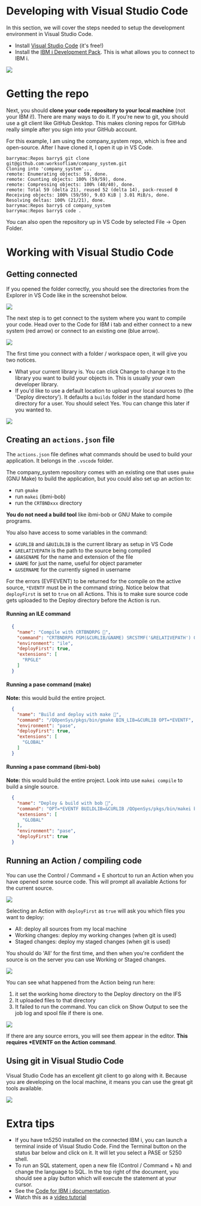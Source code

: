 # Developing with Visual Studio Code

In this section, we will cover the steps needed to setup the development environment in Visual Studio Code.

* Install [Visual Studio Code](https://code.visualstudio.com) (it's free!)
* Install the [IBM i Development Pack](https://marketplace.visualstudio.com/items?itemName=HalcyonTechLtd.ibm-i-development-pack). This is what allows you to connect to IBM i.

[//]: # "```mermaid"
[//]: # "stateDiagram-v2"
[//]: # "    direction LR"
[//]: # "    Clone: Clone repository"
[//]: # "    VSCode: Visual Studio Code"
[//]: # "    Code: Write code"
[//]: # "    IBMi: IBM i"
[//]: # "    [*] --> Clone"
[//]: # "    Clone --> VSCode: Open in VS Code"
[//]: # "    VSCode --> IBMi: Connect to IBM i"
[//]: # "    IBMi --> Code"
[//]: # "```"

![](./images/vscode-0.jpeg)

# Getting the repo

Next, you should **clone your code repository to your local machine** (not your IBM i!). There are many ways to do it. If you're new to git, you should use a git client like GitHub Desktop. This makes cloning repos for GitHub really simple after you sign into your GitHub account.

For this example, I am using the company_system repo, which is free and open-source. After I have cloned it, I open it up in VS Code.

```
barrymac:Repos barry$ git clone git@github.com:worksofliam/company_system.git
Cloning into 'company_system'...
remote: Enumerating objects: 59, done.
remote: Counting objects: 100% (59/59), done.
remote: Compressing objects: 100% (40/40), done.
remote: Total 59 (delta 21), reused 52 (delta 14), pack-reused 0
Receiving objects: 100% (59/59), 9.03 KiB | 3.01 MiB/s, done.
Resolving deltas: 100% (21/21), done.
barrymac:Repos barry$ cd company_system
barrymac:Repos barry$ code .
```

You can also open the repository up in VS Code by selected File -> Open Folder.

# Working with Visual Studio Code

## Getting connected

If you opened the folder correctly, you should see the directories from the Explorer in VS Code like in the screenshot below.

![](./images/vscode-1.png)

The next step is to get connect to the system where you want to compile your code. Head over to the Code for IBM i tab and either connect to a new system (red arrow) or connect to an existing one (blue arrow).

![](./images/vscode-2.png)

The first time you connect with a folder / workspace open, it will give you two notices.

* What your current library is. You can click Change to change it to the library you want to build your objects in. This is usually your own developer library.
* If you'd like to use a default location to upload your local sources to (the 'Deploy directory'). It defaults a `builds` folder in the standard home directory for a user. You should select Yes. You can change this later if you wanted to.

![](./images/vscode-3.png)

## Creating an `actions.json` file

The `actions.json` file defines what commands should be used to build your application. It belongs in the `.vscode` folder.

The company_system repository comes with an existing one that uses `gmake` (GNU Make) to build the application, but you could also set up an action to:

* run `gmake`
* run `makei` (ibmi-bob)
* run the `CRTBNDxxx` directory

**You do not need a build tool** like ibmi-bob or GNU Make to compile programs.

You also have access to some variables in the command:

* `&CURLIB` and `&BUILDLIB` is the current library as setup in VS Code
* `&RELATIVEPATH` is the path to the source being compiled
* `&BASENAME` for the name and extension of the file
* `&NAME` for just the name, useful for object parameter
* `&USERNAME` for the currently signed in username

For the errors (EVFEVENT) to be returned for the compile on the active source, `*EVENTF` must be in the command string. Notice below that `deployFirst` is set to `true` on all Actions. This is to make sure source code gets uploaded to the Deploy directory before the Action is run.

#### Running an ILE command

```json
  {
    "name": "Compile with CRTBNDRPG 🔨",
    "command": "CRTBNDRPG PGM(&CURLIB/&NAME) SRCSTMF('&RELATIVEPATH') OPTION(*EVENTF) DBGVIEW(*SOURCE) TGTRLS(*CURRENT)",
    "environment": "ile",
    "deployFirst": true,
    "extensions": [
      "RPGLE"
    ]
  }
```

#### Running a pase command (make)

**Note:** this would build the entire project.

```json
  {
    "name": "Build and deploy with make 🔨",
    "command": "/QOpenSys/pkgs/bin/gmake BIN_LIB=&CURLIB OPT=*EVENTF",
    "environment": "pase",
    "deployFirst": true,
    "extensions": [
      "GLOBAL"
    ]
  }
```

#### Running a pase command (ibmi-bob)

**Note:** this would build the entire project. Look into use `makei compile` to build a single source.

```json
  {
    "name": "Deploy & build with bob 🔨",
    "command": "OPT=*EVENTF BUILDLIB=&CURLIB /QOpenSys/pkgs/bin/makei build",
    "extensions": [
      "GLOBAL"
    ],
    "environment": "pase",
    "deployFirst": true
  }
```

## Running an Action / compiling code

You can use the Control / Command + E shortcut to run an Action when you have opened some source code. This will prompt all available Actions for the current source.

![](./images/vscode-4.png)

Selecting an Action with `deployFirst` as `true` will ask you which files you want to deploy:

* All: deploy all sources from my local machine
* Working changes: deploy my working changes (when git is used)
* Staged changes: deploy my staged changes (when git is used)

You should do 'All' for the first time, and then when you're confident the source is on the server you can use Working or Staged changes.

![](./images/vscode-5.png)

You can see what happened from the Action being run here:

1. it set the working home directory to the Deploy directory on the IFS
2. It uploaded files to that directory
3. It failed to run the command. You can click on Show Output to see the job log and spool file if there is one.

![](./images/vscode-6.png)

If there are any source errors, you will see them appear in the editor. **This requires \*EVENTF on the Action command**.

## Using git in Visual Studio Code

Visual Studio Code has an excellent git client to go along with it. Because you are developing on the local machine, it means you can use the great git tools available.

![](./images/vscode-7.png)

# Extra tips

* If you have tn5250 installed on the connected IBM i, you can launch a terminal inside of Visual Studio Code. Find the Terminal button on the status bar below and click on it. It will let you select a PASE or 5250 shell.
* To run an SQL statement, open a new file (Control / Command + N) and change the language to SQL. In the top right of the document, you should see a play button which will execute the statement at your cursor.
* See the [Code for IBM i documentation](https://halcyon-tech.github.io/vscode-ibmi/#/).
* Watch this as a [video tutorial](https://www.youtube.com/watch?v=XuiGyWptgDA&t=425s)